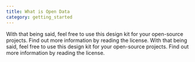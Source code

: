 ```yaml
---
title: What is Open Data
category: getting_started
---
```


With that being said, feel free to use this design kit for your open-source projects.
Find out more information by reading the license.
With that being said, feel free to use this design kit for your open-source projects.
Find out more information by reading the license.

